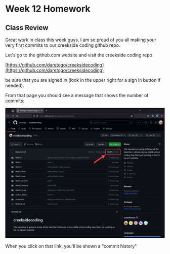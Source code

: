 # Week 12 Homework

## Class Review
Great work in class this week guys, I am so proud of you all making your very first commits to our creekside coding github repo. 

Let's go to the github.com website and visit the creekside coding repo

[https://github.com/daretogo/creeksidecoding](https://github.com/daretogo/creeksidecoding) 

be sure that you are signed in (look in the upper right for a sign in button if needed). 

From that page you should see a message that shows the number of commits: 

![Screenshot showing commits](images/see_commits.png)

When you click on that link, you'll be shown a "commit history" 